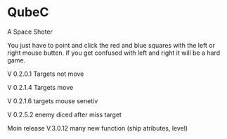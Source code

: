 # QubeC
A Space Shoter

You just have to point and click the red and blue squares with the left or right mouse butten.
if you get confused with left and right it will be a hard game.

V 0.2.0.1 Targets not move

V 0.2.1.4 Targets move 

V 0.2.1.6 targets mouse senetiv

V 0.2.5.2 enemy diced after miss target

Moin release V.3.0.12 many new function (ship atributes, level)

